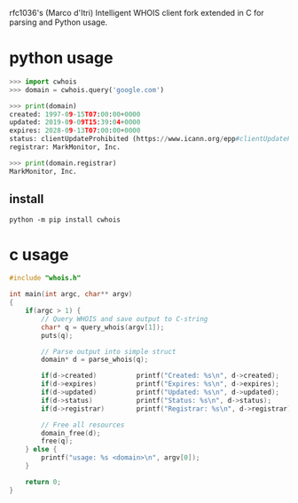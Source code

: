 rfc1036's (Marco d'Itri) Intelligent WHOIS client fork extended in C for parsing and Python usage.

# python usage

```python
>>> import cwhois
>>> domain = cwhois.query('google.com')

>>> print(domain)
created: 1997-09-15T07:00:00+0000
updated: 2019-09-09T15:39:04+0000
expires: 2028-09-13T07:00:00+0000
status: clientUpdateProhibited (https://www.icann.org/epp#clientUpdateProhibited)
registrar: MarkMonitor, Inc.

>>> print(domain.registrar)
MarkMonitor, Inc.
```

## install

`python -m pip install cwhois`

# c usage

```c
#include "whois.h"

int main(int argc, char** argv)
{
    if(argc > 1) {
        // Query WHOIS and save output to C-string
        char* q = query_whois(argv[1]);
        puts(q);

        // Parse output into simple struct
        domain* d = parse_whois(q);

        if(d->created)          printf("Created: %s\n", d->created);
        if(d->expires)          printf("Expires: %s\n", d->expires);
        if(d->updated)          printf("Updated: %s\n", d->updated);
        if(d->status)           printf("Status: %s\n", d->status);
        if(d->registrar)        printf("Registrar: %s\n", d->registrar);

        // Free all resources
        domain_free(d);
        free(q);
    } else {
        printf("usage: %s <domain>\n", argv[0]);
    }

    return 0;
}
```
